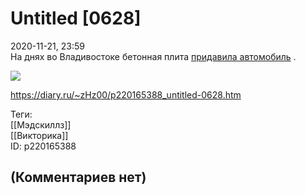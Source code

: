 Untitled [0628]
===============

  
2020-11-21, 23:59  
 На днях во Владивостоке бетонная плита  [придавила автомобиль](https://rg.ru/2020/11/19/reg-dfo/vo-vladivostoke-betonnaia-plita-razdavila-avtomobil.html)  .   
   
   [![](https://i.imgur.com/wXIHmpG.png)](https://i.imgur.com/wXIHmpG.png)     
  
<https://diary.ru/~zHz00/p220165388_untitled-0628.htm>  
  
Теги:  
[[Мэдскиллз]]  
[[Викторика]]  
ID: p220165388  


(Комментариев нет)
------------------